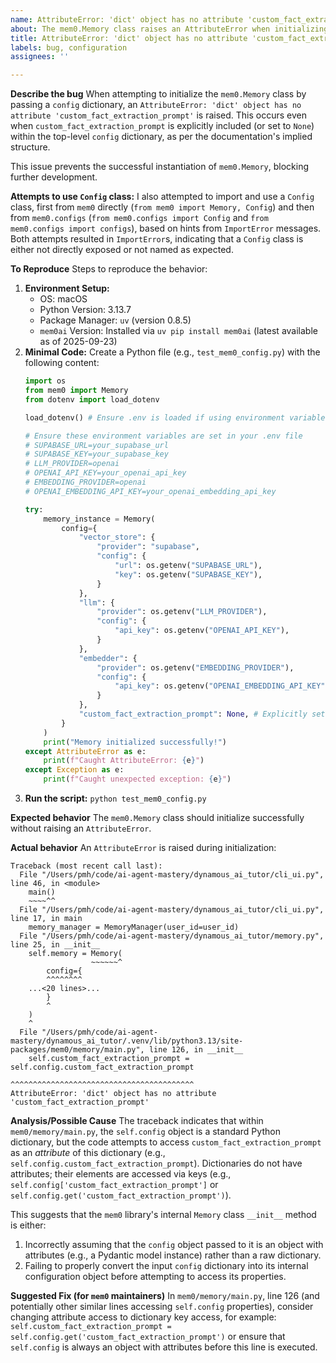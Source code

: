 ```yaml
---
name: AttributeError: 'dict' object has no attribute 'custom_fact_extraction_prompt' during Memory initialization
about: The mem0.Memory class raises an AttributeError when initializing with a config dictionary, specifically when accessing 'custom_fact_extraction_prompt'.
title: AttributeError: 'dict' object has no attribute 'custom_fact_extraction_prompt'
labels: bug, configuration
assignees: ''

---
```


**Describe the bug**
When attempting to initialize the `mem0.Memory` class by passing a `config` dictionary, an `AttributeError: 'dict' object has no attribute 'custom_fact_extraction_prompt'` is raised. This occurs even when `custom_fact_extraction_prompt` is explicitly included (or set to `None`) within the top-level `config` dictionary, as per the documentation's implied structure.

This issue prevents the successful instantiation of `mem0.Memory`, blocking further development.

**Attempts to use `Config` class:**
I also attempted to import and use a `Config` class, first from `mem0` directly (`from mem0 import Memory, Config`) and then from `mem0.configs` (`from mem0.configs import Config` and `from mem0.configs import configs`), based on hints from `ImportError` messages. Both attempts resulted in `ImportError`s, indicating that a `Config` class is either not directly exposed or not named as expected.

**To Reproduce**
Steps to reproduce the behavior:

1.  **Environment Setup:**
    *   OS: macOS
    *   Python Version: 3.13.7
    *   Package Manager: `uv` (version 0.8.5)
    *   `mem0ai` Version: Installed via `uv pip install mem0ai` (latest available as of 2025-09-23)
2.  **Minimal Code:**
    Create a Python file (e.g., `test_mem0_config.py`) with the following content:
    ```python
    import os
    from mem0 import Memory
    from dotenv import load_dotenv

    load_dotenv() # Ensure .env is loaded if using environment variables

    # Ensure these environment variables are set in your .env file
    # SUPABASE_URL=your_supabase_url
    # SUPABASE_KEY=your_supabase_key
    # LLM_PROVIDER=openai
    # OPENAI_API_KEY=your_openai_api_key
    # EMBEDDING_PROVIDER=openai
    # OPENAI_EMBEDDING_API_KEY=your_openai_embedding_api_key

    try:
        memory_instance = Memory(
            config={
                "vector_store": {
                    "provider": "supabase",
                    "config": {
                        "url": os.getenv("SUPABASE_URL"),
                        "key": os.getenv("SUPABASE_KEY"),
                    }
                },
                "llm": {
                    "provider": os.getenv("LLM_PROVIDER"),
                    "config": {
                        "api_key": os.getenv("OPENAI_API_KEY"),
                    }
                },
                "embedder": {
                    "provider": os.getenv("EMBEDDING_PROVIDER"),
                    "config": {
                        "api_key": os.getenv("OPENAI_EMBEDDING_API_KEY"),
                    }
                },
                "custom_fact_extraction_prompt": None, # Explicitly set
            }
        )
        print("Memory initialized successfully!")
    except AttributeError as e:
        print(f"Caught AttributeError: {e}")
    except Exception as e:
        print(f"Caught unexpected exception: {e}")
    ```
3.  **Run the script:**
    `python test_mem0_config.py`

**Expected behavior**
The `mem0.Memory` class should initialize successfully without raising an `AttributeError`.

**Actual behavior**
An `AttributeError` is raised during initialization:

```
Traceback (most recent call last):
  File "/Users/pmh/code/ai-agent-mastery/dynamous_ai_tutor/cli_ui.py", line 46, in <module>
    main()
    ~~~~^^
  File "/Users/pmh/code/ai-agent-mastery/dynamous_ai_tutor/cli_ui.py", line 17, in main
    memory_manager = MemoryManager(user_id=user_id)
  File "/Users/pmh/code/ai-agent-mastery/dynamous_ai_tutor/memory.py", line 25, in __init__
    self.memory = Memory(
                  ~~~~~~^
        config={
        ^^^^^^^^
    ...<20 lines>...
        }
        ^
    )
    ^
  File "/Users/pmh/code/ai-agent-mastery/dynamous_ai_tutor/.venv/lib/python3.13/site-packages/mem0/memory/main.py", line 126, in __init__
    self.custom_fact_extraction_prompt = self.config.custom_fact_extraction_prompt
                                         ^^^^^^^^^^^^^^^^^^^^^^^^^^^^^^^^^^^^^^^^^
AttributeError: 'dict' object has no attribute 'custom_fact_extraction_prompt'
```

**Analysis/Possible Cause**
The traceback indicates that within `mem0/memory/main.py`, the `self.config` object is a standard Python dictionary, but the code attempts to access `custom_fact_extraction_prompt` as an *attribute* of this dictionary (e.g., `self.config.custom_fact_extraction_prompt`). Dictionaries do not have attributes; their elements are accessed via keys (e.g., `self.config['custom_fact_extraction_prompt']` or `self.config.get('custom_fact_extraction_prompt')`).

This suggests that the `mem0` library's internal `Memory` class `__init__` method is either:
1.  Incorrectly assuming that the `config` object passed to it is an object with attributes (e.g., a Pydantic model instance) rather than a raw dictionary.
2.  Failing to properly convert the input `config` dictionary into its internal configuration object before attempting to access its properties.

**Suggested Fix (for `mem0` maintainers)**
In `mem0/memory/main.py`, line 126 (and potentially other similar lines accessing `self.config` properties), consider changing attribute access to dictionary key access, for example:
`self.custom_fact_extraction_prompt = self.config.get('custom_fact_extraction_prompt')`
or ensure that `self.config` is always an object with attributes before this line is executed.